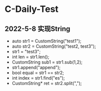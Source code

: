 # C-Daily-Test
## 2022-5-8 实现String
- auto str1 = CustomString("test1");
- auto str2 = CustomString("test2, test3");
- str1 = "test3";
- int len = str1.len();
- CustomString sub1 = str1.sub(1,2);
- str1.append("append");
- bool equal = str1 == str2;
- int index = str1.find("es");
- CustomString* ret = str2.split(",");
